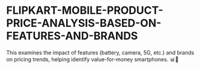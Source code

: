 # FLIPKART-MOBILE-PRODUCT-PRICE-ANALYSIS-BASED-ON-FEATURES-AND-BRANDS
This examines the impact of features (battery, camera, 5G, etc.) and brands on pricing trends, helping identify value-for-money smartphones. 📊📱
